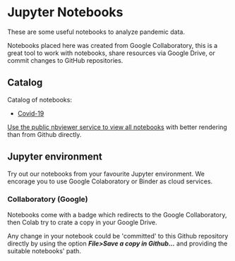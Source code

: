 # Jupyter Notebooks

These are some useful notebooks to analyze pandemic data.

Notebooks placed here was created from Google Collaboratory, this is a great tool to work with notebooks, share resources via Google Drive, or commit changes to GitHub repositories.

## Catalog

Catalog of notebooks:

- [Covid-19](covid19)

[Use the public nbviewer service to view all notebooks](https://nbviewer.jupyter.org/github/openpandemic/openpandemic-analytics/tree/master/notebooks/) with better rendering than from Github directly.

## Jupyter environment

Try out our notebooks from your favourite Jupyter environment. We encorage you to use Google Colaboratory or Binder as cloud services.
 
### Collaboratory (Google)

Notebooks come with a badge which redirects to the Google Collaboratory, then Colab try to crate a copy in your Google Drive.

Any change in your notebook could be 'committed' to this Github repository directly by using the option ***File>Save a copy in Github...*** and providing the suitable notebooks' path.
